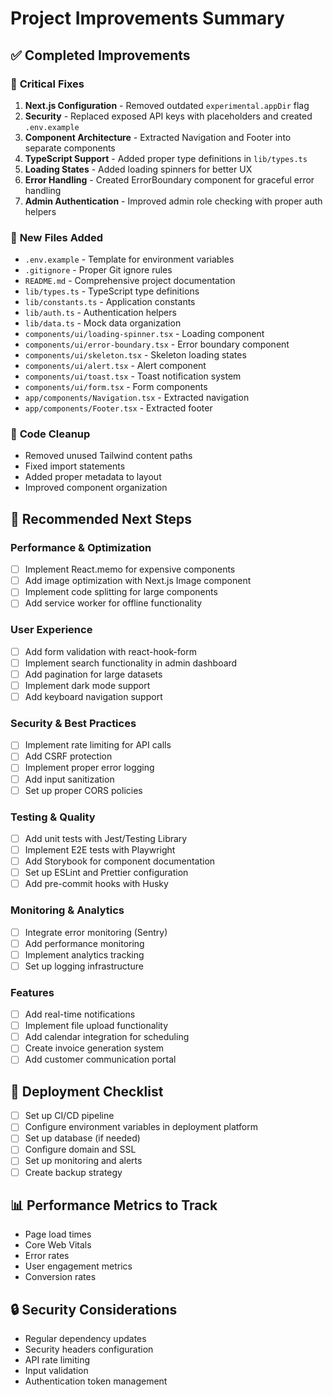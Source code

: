 # Project Improvements Summary

## ✅ **Completed Improvements**

### 🔧 **Critical Fixes**
1. **Next.js Configuration** - Removed outdated `experimental.appDir` flag
2. **Security** - Replaced exposed API keys with placeholders and created `.env.example`
3. **Component Architecture** - Extracted Navigation and Footer into separate components
4. **TypeScript Support** - Added proper type definitions in `lib/types.ts`
5. **Loading States** - Added loading spinners for better UX
6. **Error Handling** - Created ErrorBoundary component for graceful error handling
7. **Admin Authentication** - Improved admin role checking with proper auth helpers

### 📁 **New Files Added**
- `.env.example` - Template for environment variables
- `.gitignore` - Proper Git ignore rules
- `README.md` - Comprehensive project documentation
- `lib/types.ts` - TypeScript type definitions
- `lib/constants.ts` - Application constants
- `lib/auth.ts` - Authentication helpers
- `lib/data.ts` - Mock data organization
- `components/ui/loading-spinner.tsx` - Loading component
- `components/ui/error-boundary.tsx` - Error boundary component
- `components/ui/skeleton.tsx` - Skeleton loading states
- `components/ui/alert.tsx` - Alert component
- `components/ui/toast.tsx` - Toast notification system
- `components/ui/form.tsx` - Form components
- `app/components/Navigation.tsx` - Extracted navigation
- `app/components/Footer.tsx` - Extracted footer

### 🧹 **Code Cleanup**
- Removed unused Tailwind content paths
- Fixed import statements
- Added proper metadata to layout
- Improved component organization

## 🎯 **Recommended Next Steps**

### **Performance & Optimization**
- [ ] Implement React.memo for expensive components
- [ ] Add image optimization with Next.js Image component
- [ ] Implement code splitting for large components
- [ ] Add service worker for offline functionality

### **User Experience**
- [ ] Add form validation with react-hook-form
- [ ] Implement search functionality in admin dashboard
- [ ] Add pagination for large datasets
- [ ] Implement dark mode support
- [ ] Add keyboard navigation support

### **Security & Best Practices**
- [ ] Implement rate limiting for API calls
- [ ] Add CSRF protection
- [ ] Implement proper error logging
- [ ] Add input sanitization
- [ ] Set up proper CORS policies

### **Testing & Quality**
- [ ] Add unit tests with Jest/Testing Library
- [ ] Implement E2E tests with Playwright
- [ ] Add Storybook for component documentation
- [ ] Set up ESLint and Prettier configuration
- [ ] Add pre-commit hooks with Husky

### **Monitoring & Analytics**
- [ ] Integrate error monitoring (Sentry)
- [ ] Add performance monitoring
- [ ] Implement analytics tracking
- [ ] Set up logging infrastructure

### **Features**
- [ ] Add real-time notifications
- [ ] Implement file upload functionality
- [ ] Add calendar integration for scheduling
- [ ] Create invoice generation system
- [ ] Add customer communication portal

## 🚀 **Deployment Checklist**
- [ ] Set up CI/CD pipeline
- [ ] Configure environment variables in deployment platform
- [ ] Set up database (if needed)
- [ ] Configure domain and SSL
- [ ] Set up monitoring and alerts
- [ ] Create backup strategy

## 📊 **Performance Metrics to Track**
- Page load times
- Core Web Vitals
- Error rates
- User engagement metrics
- Conversion rates

## 🔒 **Security Considerations**
- Regular dependency updates
- Security headers configuration
- API rate limiting
- Input validation
- Authentication token management